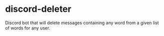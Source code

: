 # discord-deleter

Discord bot that will delete messages containing any word from a given list of words for any user.
